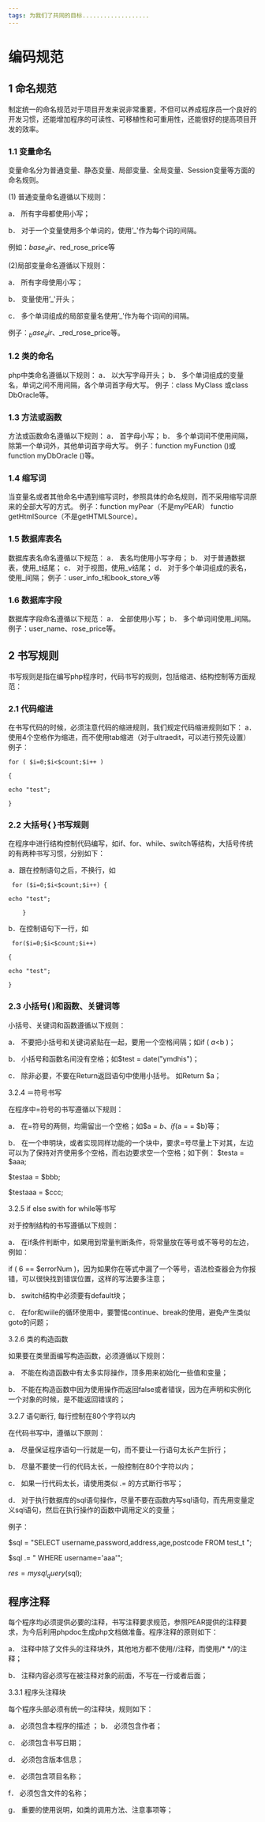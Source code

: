 ```yaml
---
tags: 为我们了共同的目标...................
---
```

#  编码规范

## 1 命名规范

制定统一的命名规范对于项目开发来说非常重要，不但可以养成程序员一个良好的开发习惯，还能增加程序的可读性、可移植性和可重用性，还能很好的提高项目开发的效率。

### 1.1 变量命名

变量命名分为普通变量、静态变量、局部变量、全局变量、Session变量等方面的命名规则。

(1) 普通变量命名遵循以下规则：

a． 所有字母都使用小写；

b． 对于一个变量使用多个单词的，使用’_'作为每个词的间隔。

例如：$base_dir、$red_rose_price等


(2)局部变量命名遵循以下规则：

a． 所有字母使用小写；

b． 变量使用’_'开头；

c． 多个单词组成的局部变量名使用’_'作为每个词间的间隔。

例子：$_base_dir、$_red_rose_price等。




### 1.2 类的命名

php中类命名遵循以下规则：
a． 以大写字母开头；
b． 多个单词组成的变量名，单词之间不用间隔，各个单词首字母大写。
例子：class MyClass 或class DbOracle等。
### 1.3 方法或函数

方法或函数命名遵循以下规则：
a． 首字母小写；
b． 多个单词间不使用间隔，除第一个单词外，其他单词首字母大写。
例子：function myFunction ()或function myDbOracle ()等。
### 1.4 缩写词

当变量名或者其他命名中遇到缩写词时，参照具体的命名规则，而不采用缩写词原来的全部大写的方式。
例子：function myPear（不是myPEAR） functio getHtmlSource（不是getHTMLSource）。

### 1.5 数据库表名

数据库表名命名遵循以下规范：
a． 表名均使用小写字母；
b． 对于普通数据表，使用_t结尾；
c． 对于视图，使用_v结尾；
d． 对于多个单词组成的表名，使用_间隔；
例子：user_info_t和book_store_v等

### 1.6 数据库字段

数据库字段命名遵循以下规范：
a． 全部使用小写；
b． 多个单词间使用_间隔。
例子：user_name、rose_price等。

## 2 书写规则

书写规则是指在编写php程序时，代码书写的规则，包括缩进、结构控制等方面规范：

### 2.1 代码缩进

在书写代码的时候，必须注意代码的缩进规则，我们规定代码缩进规则如下：
a． 使用4个空格作为缩进，而不使用tab缩进（对于ultraedit，可以进行预先设置）
例子：
```
for ( $i=0;$i<$count;$i++ )

{

echo "test";

}
```


### 2.2 大括号{ }书写规则

在程序中进行结构控制代码编写，如if、for、while、switch等结构，大括号传统的有两种书写习惯，分别如下：

a．跟在控制语句之后，不换行，如


```
 for ($i=0;$i<$count;$i++) {

echo "test";

	}
```
b．在控制语句下一行，如
```
 for($i=0;$i<$count;$i++)

{

echo "test";

}
```



### 2.3 小括号( )和函数、关键词等

小括号、关键词和函数遵循以下规则：

a． 不要把小括号和关键词紧贴在一起，要用一个空格间隔；如if ( $a<$b )；

b． 小括号和函数名间没有空格；如$test = date("ymdhis")；

c． 除非必要，不要在Return返回语句中使用小括号。 如Return $a；

3.2.4 ＝符号书写

在程序中=符号的书写遵循以下规则：

a． 在=符号的两侧，均需留出一个空格；如$a = $b 、if ($a = = $b)等；

b． 在一个申明块，或者实现同样功能的一个块中，要求=号尽量上下对其，左边可以为了保持对齐使用多个空格，而右边要求空一个空格；如下例：
$testa = $aaa;

$testaa = $bbb;

$testaaa = $ccc;

3.2.5 if else swith for while等书写

对于控制结构的书写遵循以下规则：

a． 在if条件判断中，如果用到常量判断条件，将常量放在等号或不等号的左边，例如：

if ( 6 == $errorNum )，因为如果你在等式中漏了一个等号，语法检查器会为你报错，可以很快找到错误位置，这样的写法要多注意；

b． switch结构中必须要有default块；

c． 在for和wiile的循环使用中，要警惕continue、break的使用，避免产生类似goto的问题；

3.2.6 类的构造函数

如果要在类里面编写构造函数，必须遵循以下规则：

a． 不能在构造函数中有太多实际操作，顶多用来初始化一些值和变量；

b． 不能在构造函数中因为使用操作而返回false或者错误，因为在声明和实例化一个对象的时候，是不能返回错误的；

3.2.7 语句断行, 每行控制在80个字符以内

在代码书写中，遵循以下原则：

a． 尽量保证程序语句一行就是一句，而不要让一行语句太长产生折行；

b． 尽量不要使一行的代码太长，一般控制在80个字符以内；

c． 如果一行代码太长，请使用类似 .= 的方式断行书写；

d． 对于执行数据库的sql语句操作，尽量不要在函数内写sql语句，而先用变量定义sql语句，然后在执行操作的函数中调用定义的变量；

例子：

$sql = "SELECT username,password,address,age,postcode FROM test_t ";

$sql .= " WHERE username='aaa'";

$res = mysql_query($sql);



## 程序注释

每个程序均必须提供必要的注释，书写注释要求规范，参照PEAR提供的注释要求，为今后利用phpdoc生成php文档做准备。程序注释的原则如下：

a． 注释中除了文件头的注释块外，其他地方都不使用//注释，而使用/* */的注释；

b． 注释内容必须写在被注释对象的前面，不写在一行或者后面；

3.3.1 程序头注释块

每个程序头部必须有统一的注释块，规则如下：

a． 必须包含本程序的描述
；
b． 必须包含作者；


c． 必须包含书写日期；


d． 必须包含版本信息；


e． 必须包含项目名称；


f． 必须包含文件的名称；

g． 重要的使用说明，如类的调用方法、注意事项等；





